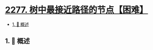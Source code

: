 # [2277. 树中最接近路径的节点【困难】](https://github.com/tnotesjs/TNotes.leetcode/tree/main/notes/2277.%20%E6%A0%91%E4%B8%AD%E6%9C%80%E6%8E%A5%E8%BF%91%E8%B7%AF%E5%BE%84%E7%9A%84%E8%8A%82%E7%82%B9%E3%80%90%E5%9B%B0%E9%9A%BE%E3%80%91)

<!-- region:toc -->

- [1. 📝 概述](#1--概述)

<!-- endregion:toc -->

## 1. 📝 概述
